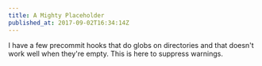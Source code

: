 ```yaml
---
title: A Mighty Placeholder
published_at: 2017-09-02T16:34:14Z
---
```


I have a few precommit hooks that do globs on directories
and that doesn't work well when they're empty. This is here
to suppress warnings.
